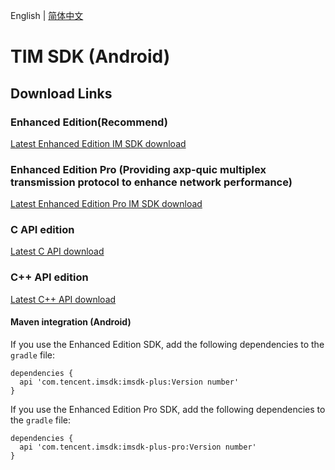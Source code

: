 English | [简体中文](./README_ZH.md)

# TIM SDK (Android)

## Download Links

### Enhanced Edition(Recommend)
[Latest Enhanced Edition IM SDK download](https://im.sdk.qcloud.com/download/plus/7.7.5282/imsdk-plus-7.7.5282.aar) 

### Enhanced Edition Pro (Providing axp-quic multiplex transmission protocol to enhance network performance)
[Latest Enhanced Edition Pro IM SDK download](https://im.sdk.qcloud.com/download/plus/7.6.5011/imsdk-plus-pro-7.6.5011.aar) 

### C API edition
[Latest C API download](https://im.sdk.qcloud.com/download/plus/7.7.5282/cross_platform/ImSDK_Android_C_7.7.5282.zip)

### C++ API edition
[Latest C++ API download](https://im.sdk.qcloud.com/download/plus/7.7.5282/cross_platform/ImSDK_Android_CPP_7.7.5282.zip)

#### Maven integration (Android)
 If you use the Enhanced Edition SDK, add the following dependencies to the `gradle` file:
 ```
 dependencies {
   api 'com.tencent.imsdk:imsdk-plus:Version number'
 }
 ```
 
  If you use the Enhanced Edition Pro SDK, add the following dependencies to the `gradle` file:
 ```
 dependencies {
   api 'com.tencent.imsdk:imsdk-plus-pro:Version number'
 }
 ```
